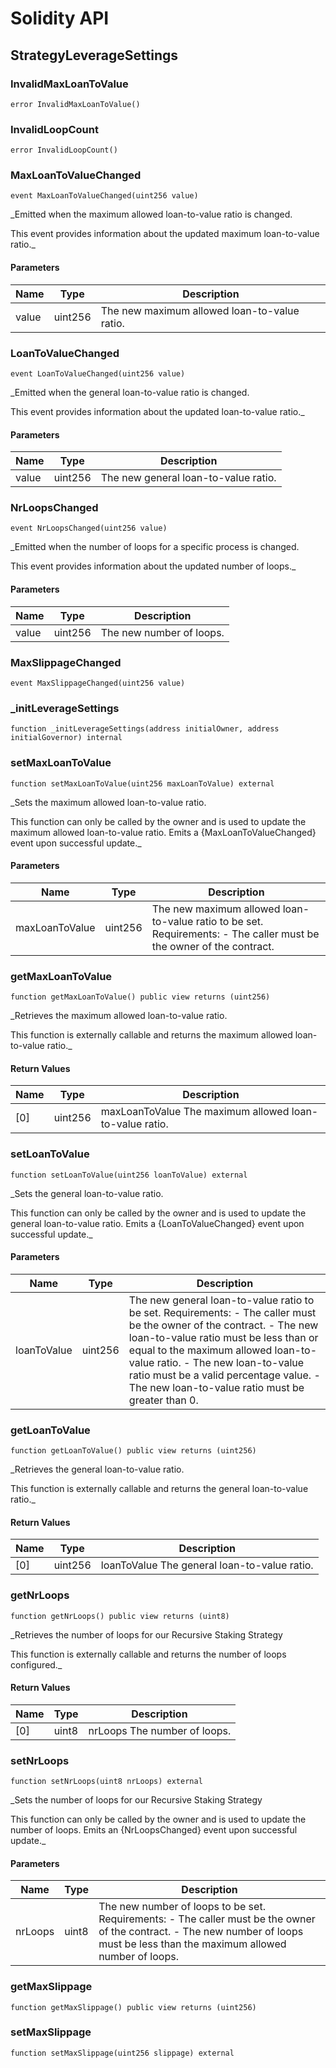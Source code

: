 # Solidity API

## StrategyLeverageSettings

### InvalidMaxLoanToValue

```solidity
error InvalidMaxLoanToValue()
```

### InvalidLoopCount

```solidity
error InvalidLoopCount()
```

### MaxLoanToValueChanged

```solidity
event MaxLoanToValueChanged(uint256 value)
```

_Emitted when the maximum allowed loan-to-value ratio is changed.

This event provides information about the updated maximum loan-to-value ratio._

#### Parameters

| Name | Type | Description |
| ---- | ---- | ----------- |
| value | uint256 | The new maximum allowed loan-to-value ratio. |

### LoanToValueChanged

```solidity
event LoanToValueChanged(uint256 value)
```

_Emitted when the general loan-to-value ratio is changed.

This event provides information about the updated loan-to-value ratio._

#### Parameters

| Name | Type | Description |
| ---- | ---- | ----------- |
| value | uint256 | The new general loan-to-value ratio. |

### NrLoopsChanged

```solidity
event NrLoopsChanged(uint256 value)
```

_Emitted when the number of loops for a specific process is changed.

This event provides information about the updated number of loops._

#### Parameters

| Name | Type | Description |
| ---- | ---- | ----------- |
| value | uint256 | The new number of loops. |

### MaxSlippageChanged

```solidity
event MaxSlippageChanged(uint256 value)
```

### _initLeverageSettings

```solidity
function _initLeverageSettings(address initialOwner, address initialGovernor) internal
```

### setMaxLoanToValue

```solidity
function setMaxLoanToValue(uint256 maxLoanToValue) external
```

_Sets the maximum allowed loan-to-value ratio.

This function can only be called by the owner and is used to update the maximum allowed loan-to-value ratio.
Emits a {MaxLoanToValueChanged} event upon successful update._

#### Parameters

| Name | Type | Description |
| ---- | ---- | ----------- |
| maxLoanToValue | uint256 | The new maximum allowed loan-to-value ratio to be set. Requirements: - The caller must be the owner of the contract. |

### getMaxLoanToValue

```solidity
function getMaxLoanToValue() public view returns (uint256)
```

_Retrieves the maximum allowed loan-to-value ratio.

This function is externally callable and returns the maximum allowed loan-to-value ratio._

#### Return Values

| Name | Type | Description |
| ---- | ---- | ----------- |
| [0] | uint256 | maxLoanToValue The maximum allowed loan-to-value ratio. |

### setLoanToValue

```solidity
function setLoanToValue(uint256 loanToValue) external
```

_Sets the general loan-to-value ratio.

This function can only be called by the owner and is used to update the general loan-to-value ratio.
Emits a {LoanToValueChanged} event upon successful update._

#### Parameters

| Name | Type | Description |
| ---- | ---- | ----------- |
| loanToValue | uint256 | The new general loan-to-value ratio to be set. Requirements: - The caller must be the owner of the contract. - The new loan-to-value ratio must be less than or equal to the maximum allowed loan-to-value ratio. - The new loan-to-value ratio must be a valid percentage value. - The new loan-to-value ratio must be greater than 0. |

### getLoanToValue

```solidity
function getLoanToValue() public view returns (uint256)
```

_Retrieves the general loan-to-value ratio.

This function is externally callable and returns the general loan-to-value ratio._

#### Return Values

| Name | Type | Description |
| ---- | ---- | ----------- |
| [0] | uint256 | loanToValue The general loan-to-value ratio. |

### getNrLoops

```solidity
function getNrLoops() public view returns (uint8)
```

_Retrieves the number of loops for our Recursive Staking Strategy

This function is externally callable and returns the number of loops configured._

#### Return Values

| Name | Type | Description |
| ---- | ---- | ----------- |
| [0] | uint8 | nrLoops The number of loops. |

### setNrLoops

```solidity
function setNrLoops(uint8 nrLoops) external
```

_Sets the number of loops for our Recursive Staking Strategy

This function can only be called by the owner and is used to update the number of loops.
Emits an {NrLoopsChanged} event upon successful update._

#### Parameters

| Name | Type | Description |
| ---- | ---- | ----------- |
| nrLoops | uint8 | The new number of loops to be set. Requirements: - The caller must be the owner of the contract. - The new number of loops must be less than the maximum allowed number of loops. |

### getMaxSlippage

```solidity
function getMaxSlippage() public view returns (uint256)
```

### setMaxSlippage

```solidity
function setMaxSlippage(uint256 slippage) external
```

